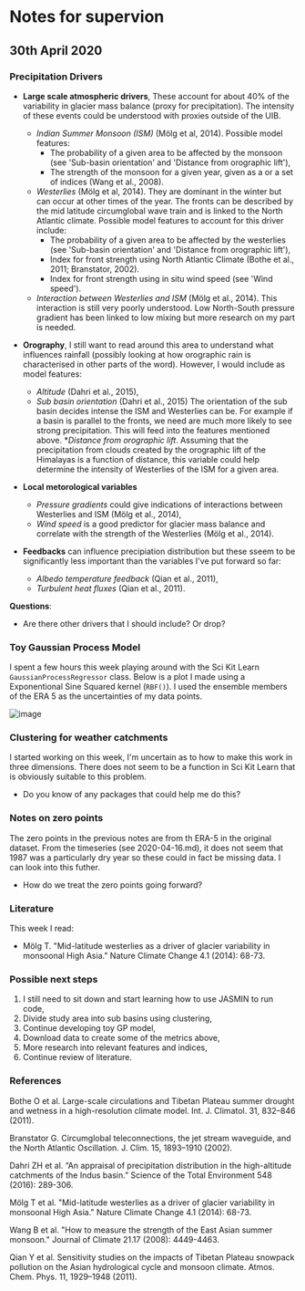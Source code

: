 # Notes for supervion

## 30th April 2020

### Precipitation Drivers

* __Large scale atmospheric drivers__, These account for about 40% of the variability in glacier mass balance (proxy for precipitation). The intensity of these events could be understood with proxies outside of the UIB.
  * _Indian Summer Monsoon (ISM)_ (Mölg et al, 2014). Possible model features:
    * The probability of a given area to be affected by the monsoon (see 'Sub-basin orientation' and 'Distance from orographic lift'),
    * The strength of the monsoon for a given year, given as a or a set of indices (Wang et al., 2008).
  * _Westerlies_ (Mölg et al, 2014). They are dominant in the winter but can occur at other times of the year. The fronts can be described by the mid latitude circumglobal wave train and is linked to the North Atlantic climate. Possible model features to account for this driver include:
    * The probability of a given area to be affected by the westerlies (see 'Sub-basin orientation' and 'Distance from orographic lift'),
    * Index for front strength using North Atlantic Climate (Bothe et al., 2011; Branstator, 2002).
    * Index for front strength using in situ wind speed (see 'Wind speed').
  * _Interaction between Westerlies and ISM_ (Mölg et al., 2014). This interaction is still very poorly understood. Low North-South pressure gradient has been linked to low mixing but more research on my part is needed.

* __Orography__, I still want to read around this area to understand what influences rainfall (possibly looking at how orographic rain is characterised in other parts of the word). However, I would include as model features:
  * _Altitude_ (Dahri et al., 2015),
  * _Sub basin orientation_ (Dahri et al., 2015) The orientation of the sub basin decides intense the ISM and Westerlies can be. For example if a basin is parallel to the fronts, we need are much more likely to see strong precipitation. This will feed into the features mentioned above.
  *_Distance from orographic lift_. Assuming that the precipitation from clouds created by the orographic lift of the Himalayas is a function of distance, this variable could help determine the intensity of Westerlies of the ISM for a given area.

* __Local metorological variables__
  * _Pressure gradients_ could give indications of interactions between Westerlies and ISM (Mölg et al., 2014),
  * _Wind speed_ is a good predictor for glacier mass balance and correlate with the strength of the Westerlies (Mölg et al., 2014).

* __Feedbacks__ can influence precipiation distribution but these sseem to be significantly less important than the variables I've put forward so far:
  * _Albedo temperature feedback_ (Qian et al., 2011),
  * _Turbulent heat fluxes_ (Qian et al., 2011).

__Questions__:

* Are there other drivers that I should include? Or drop?

### Toy Gaussian Process Model

I spent a few hours this week playing around with the Sci Kit Learn `GaussianProcessRegressor` class. Below is a plot I made using a Exponentional Sine Squared kernel (`RBF()`). I used the ensemble members of the ERA 5 as the uncertainties of my data points.

![image](https://dl.dropboxusercontent.com/s/jf1kc9bxj244jj3/Screenshot%202020-04-29%20at%2023.11.08.png?dl=0)

### Clustering for weather catchments

I started working on this week, I'm uncertain as to how to make this work in three dimensions. There does not seem to be a function in Sci Kit Learn that is obviously suitable to this problem.

* Do you know of any packages that could help me do this?

### Notes on zero points

The zero points in the previous notes are from th ERA-5 in the original dataset. From the timeseries (see 2020-04-16.md), it does not seem that 1987 was a particularly dry year so these could in fact be missing data. I can look into this futher.

* How do we treat the zero points going forward?

### Literature

This week I read:

* Mölg T. "Mid-latitude westerlies as a driver of glacier variability in monsoonal High Asia." Nature Climate Change 4.1 (2014): 68-73.

### Possible next steps

1. I still need to sit down and start learning how to use JASMIN to run code,
2. Divide study area into sub basins using clustering,
3. Continue developing toy GP model,
4. Download data to create some of the metrics above,
5. More research into relevant features and indices,
6. Continue review of literature.

### References

Bothe O et al. Large-scale circulations and Tibetan Plateau summer drought and wetness in a high-resolution climate model. Int. J. Climatol. 31, 832–846 (2011).

Branstator G. Circumglobal teleconnections, the jet stream waveguide, and the North Atlantic Oscillation. J. Clim. 15, 1893–1910 (2002).

Dahri ZH et al. “An appraisal of precipitation distribution in the high-altitude catchments of the Indus basin.” Science of the Total Environment 548 (2016): 289-306.

Mölg T et al. "Mid-latitude westerlies as a driver of glacier variability in monsoonal High Asia." Nature Climate Change 4.1 (2014): 68-73.

Wang B et al. "How to measure the strength of the East Asian summer monsoon." Journal of Climate 21.17 (2008): 4449-4463.

Qian Y et al. Sensitivity studies on the impacts of Tibetan Plateau snowpack pollution on the Asian hydrological cycle and monsoon climate. Atmos. Chem. Phys. 11, 1929–1948 (2011).
